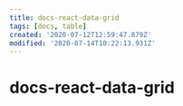 ```yaml
---
title: docs-react-data-grid
tags: [docs, table]
created: '2020-07-12T12:59:47.879Z'
modified: '2020-07-14T10:22:13.931Z'
---
```


# docs-react-data-grid
